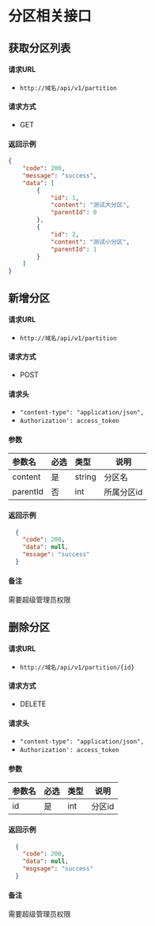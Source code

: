 # 分区相关接口

## 获取分区列表

#### 请求URL
- ` http://域名/api/v1/partition `
  
#### 请求方式
- GET 

#### 返回示例 

``` json
{
    "code": 200,
    "message": "success",
    "data": [
        {
            "id": 1,
            "content": "测试大分区",
            "parentId": 0
        },
        {
            "id": 2,
            "content": "测试小分区",
            "parentId": 1
        }
    ]
}
```

## 新增分区

#### 请求URL
- ` http://域名/api/v1/partition `
  
#### 请求方式
- POST 

####  请求头
- `"content-type": "application/json",`
- `Authorization': access_token`

#### 参数

| 参数名   | 必选 | 类型   | 说明       |
| :------- | :--- | :----- | ---------- |
| content  | 是   | string | 分区名     |
| parentId | 否   | int    | 所属分区id |

#### 返回示例 

```json
  {
    "code": 200,
    "data": null,
    "mssage": "success"
  }
```

#### 备注 
需要超级管理员权限


## 删除分区

#### 请求URL
- ` http://域名/api/v1/partition/{id} `
  
#### 请求方式
- DELETE 

####  请求头
- `"content-type": "application/json",`
- `Authorization': access_token`

#### 参数

| 参数名 | 必选 | 类型 | 说明   |
| :----- | :--- | :--- | ------ |
| id     | 是   | int  | 分区id |

#### 返回示例 

```json
  {
    "code": 200,
    "data": null,
    "msgsage": "success"
  }
```

#### 备注 
需要超级管理员权限
